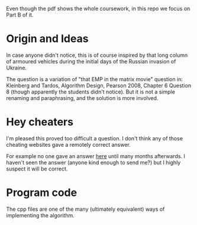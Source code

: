 Even though the pdf shows the whole coursework, in this repo we focus on Part B of it.

# Origin and Ideas

In case anyone didn't notice, this is of course inspired by that long column of armoured vehicles during the initial days of the Russian invasion of Ukraine.

The question is a variation of "that EMP in the matrix movie" question in: Kleinberg and Tardos, Algorithm Design, Pearson 2008, Chapter 6 Question 8 (though apparently the students didn't notice). But it is not a simple renaming and paraphrasing, and the solution is more involved.

# Hey cheaters

I'm pleased this proved too difficult a question. I don't think any of those cheating websites gave a remotely correct answer.

For example no one gave an answer [here](https://www.chegg.com/homework-help/questions-and-answers/country-invaded-part-invasion-long-line-enemy-armoured-vehicles-moving-along-road-towards--q94545935) until many months afterwards. I haven't seen the answer (anyone kind enough to send me?) but I highly suspect it will be correct.

# Program code

The cpp files are one of the many (ultimately equivalent) ways of implementing the algorithm.
